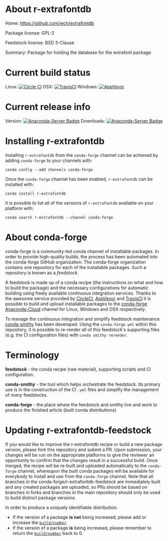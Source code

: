 About r-extrafontdb
===================

Home: https://github.com/wch/extrafontdb

Package license: GPL-2

Feedstock license: BSD 3-Clause

Summary: Package for holding the database for the extrafont package



Current build status
====================

Linux: [![Circle CI](https://circleci.com/gh/conda-forge/r-extrafontdb-feedstock.svg?style=shield)](https://circleci.com/gh/conda-forge/r-extrafontdb-feedstock)
OSX: [![TravisCI](https://travis-ci.org/conda-forge/r-extrafontdb-feedstock.svg?branch=master)](https://travis-ci.org/conda-forge/r-extrafontdb-feedstock)
Windows: [![AppVeyor](https://ci.appveyor.com/api/projects/status/github/conda-forge/r-extrafontdb-feedstock?svg=True)](https://ci.appveyor.com/project/conda-forge/r-extrafontdb-feedstock/branch/master)

Current release info
====================
Version: [![Anaconda-Server Badge](https://anaconda.org/conda-forge/r-extrafontdb/badges/version.svg)](https://anaconda.org/conda-forge/r-extrafontdb)
Downloads: [![Anaconda-Server Badge](https://anaconda.org/conda-forge/r-extrafontdb/badges/downloads.svg)](https://anaconda.org/conda-forge/r-extrafontdb)

Installing r-extrafontdb
========================

Installing `r-extrafontdb` from the `conda-forge` channel can be achieved by adding `conda-forge` to your channels with:

```
conda config --add channels conda-forge
```

Once the `conda-forge` channel has been enabled, `r-extrafontdb` can be installed with:

```
conda install r-extrafontdb
```

It is possible to list all of the versions of `r-extrafontdb` available on your platform with:

```
conda search r-extrafontdb --channel conda-forge
```


About conda-forge
=================

conda-forge is a community-led conda channel of installable packages.
In order to provide high-quality builds, the process has been automated into the
conda-forge GitHub organization. The conda-forge organization contains one repository
for each of the installable packages. Such a repository is known as a *feedstock*.

A feedstock is made up of a conda recipe (the instructions on what and how to build
the package) and the necessary configurations for automatic building using freely
available continuous integration services. Thanks to the awesome service provided by
[CircleCI](https://circleci.com/), [AppVeyor](http://www.appveyor.com/)
and [TravisCI](https://travis-ci.org/) it is possible to build and upload installable
packages to the [conda-forge](https://anaconda.org/conda-forge)
[Anaconda-Cloud](http://docs.anaconda.org/) channel for Linux, Windows and OSX respectively.

To manage the continuous integration and simplify feedstock maintenance
[conda-smithy](http://github.com/conda-forge/conda-smithy) has been developed.
Using the ``conda-forge.yml`` within this repository, it is possible to re-render all of
this feedstock's supporting files (e.g. the CI configuration files) with ``conda smithy rerender``.


Terminology
===========

**feedstock** - the conda recipe (raw material), supporting scripts and CI configuration.

**conda-smithy** - the tool which helps orchestrate the feedstock.
                   Its primary use is in the construction of the CI ``.yml`` files
                   and simplify the management of *many* feedstocks.

**conda-forge** - the place where the feedstock and smithy live and work to
                  produce the finished article (built conda distributions)


Updating r-extrafontdb-feedstock
================================

If you would like to improve the r-extrafontdb recipe or build a new
package version, please fork this repository and submit a PR. Upon submission,
your changes will be run on the appropriate platforms to give the reviewer an
opportunity to confirm that the changes result in a successful build. Once
merged, the recipe will be re-built and uploaded automatically to the
`conda-forge` channel, whereupon the built conda packages will be available for
everybody to install and use from the `conda-forge` channel.
Note that all branches in the conda-forge/r-extrafontdb-feedstock are
immediately built and any created packages are uploaded, so PRs should be based
on branches in forks and branches in the main repository should only be used to
build distinct package versions.

In order to produce a uniquely identifiable distribution:
 * If the version of a package **is not** being increased, please add or increase
   the [``build/number``](http://conda.pydata.org/docs/building/meta-yaml.html#build-number-and-string).
 * If the version of a package **is** being increased, please remember to return
   the [``build/number``](http://conda.pydata.org/docs/building/meta-yaml.html#build-number-and-string)
   back to 0.
